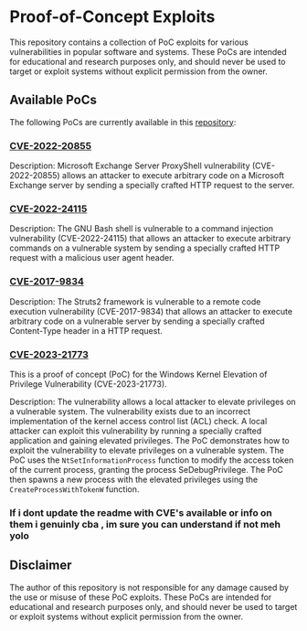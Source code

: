 # Proof-of-Concept Exploits

This repository contains a collection of PoC exploits for various vulnerabilities in popular software and systems. These PoCs are intended for educational and research purposes only, and should never be used to target or exploit systems without explicit permission from the owner.

## Available PoCs

The following PoCs are currently available in this [repository](https://github.com/SirCryptic/PoC):

### [CVE-2022-20855](https://cve.mitre.org/cgi-bin/cvename.cgi?name=CVE-2022-20855)

Description: Microsoft Exchange Server ProxyShell vulnerability (CVE-2022-20855) allows an attacker to execute arbitrary code on a Microsoft Exchange server by sending a specially crafted HTTP request to the server.

### [CVE-2022-24115](https://cve.mitre.org/cgi-bin/cvename.cgi?name=CVE-2022-24115)

Description: The GNU Bash shell is vulnerable to a command injection vulnerability (CVE-2022-24115) that allows an attacker to execute arbitrary commands on a vulnerable system by sending a specially crafted HTTP request with a malicious user agent header.

### [CVE-2017-9834](https://cve.mitre.org/cgi-bin/cvename.cgi?name=CVE-2017-9834)

Description: The Struts2 framework is vulnerable to a remote code execution vulnerability (CVE-2017-9834) that allows an attacker to execute arbitrary code on a vulnerable server by sending a specially crafted Content-Type header in a HTTP request.

### [CVE-2023-21773](https://cve.mitre.org/cgi-bin/cvename.cgi?name=CVE-2023-21773)

This is a proof of concept (PoC) for the Windows Kernel Elevation of Privilege Vulnerability (CVE-2023-21773).

Description: The vulnerability allows a local attacker to elevate privileges on a vulnerable system. The vulnerability exists due to an incorrect implementation of the kernel access control list (ACL) check. A local attacker can exploit this vulnerability by running a specially crafted application and gaining elevated privileges.
The PoC demonstrates how to exploit the vulnerability to elevate privileges on a vulnerable system. The PoC uses the `NtSetInformationProcess` function to modify the access token of the current process, granting the process SeDebugPrivilege. The PoC then spawns a new process with the elevated privileges using the `CreateProcessWithTokenW` function.

### If i dont update the readme with CVE's available or info on them i genuinly cba , im sure you can understand if not meh yolo

## Disclaimer

The author of this repository is not responsible for any damage caused by the use or misuse of these PoC exploits. These PoCs are intended for educational and research purposes only, and should never be used to target or exploit systems without explicit permission from the owner.
